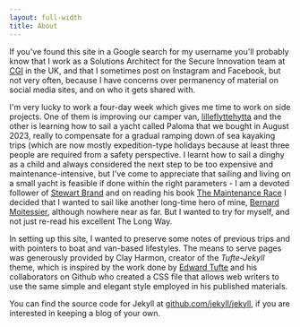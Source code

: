 ```yaml
---
layout: full-width
title: About
---
```

If you've found this site in a Google search for my username you'll probably know that I work as a Solutions Architect for the Secure Innovation team
at [CGI](https://www.cgi.com) in the UK, and that I sometimes post on Instagram and Facebook, but not very often, because I have concerns over permanency of material on social media sites, and on who it gets shared with. 

I'm very lucky to work a four-day week which gives me time to work on side projects. One of them is improving our camper van, [lilleflyttehytta](https://instagram.com/lilleflyttehytta) and the other is learning how to sail a yacht called Paloma that we bought in August 2023, really to compensate for a
gradual ramping down of sea kayaking trips (which are now mostly expedition-type holidays because at least three people are required from a safety 
perspective.  I learnt how to sail a dinghy as a child and always considered the next step to be too expensive and maintenance-intensive, but I've come to
appreciate that sailing and living on a small yacht is feasible if done within the right parameters - I am a devoted follower of [Stewart Brand](https://en.wikipedia.org/wiki/Stewart_Brand) and on reading his book [The Maintenance Race](https://worksinprogress.co/issue/the-maintenance-race) I decided that I
wanted to sail like another long-time hero of mine, [Bernard Moitessier](https://en.wikipedia.org/wiki/Bernard_Moitessier), although nowhere near as far.
But I wanted to try for myself, and not just re-read his excellent The Long Way.

In setting up this site, I wanted to preserve some notes of previous trips and with pointers to boat and van-based lifestyles. The means to serve pages 
was generously provided by Clay Harmon, creator of the *Tufte-Jekyll* theme, which is inspired by the  work done by [Edward Tufte](https://github.com/edwardtufte/tufte-css) and his collaborators on Github who created a CSS file that allows web writers to use the same simple and elegant style employed in his published materials. 

You can find the source code for Jekyll at [github.com/jekyll/jekyll](https://github.com/jekyll/jekyll), if you are interested in keeping a blog of your own.


